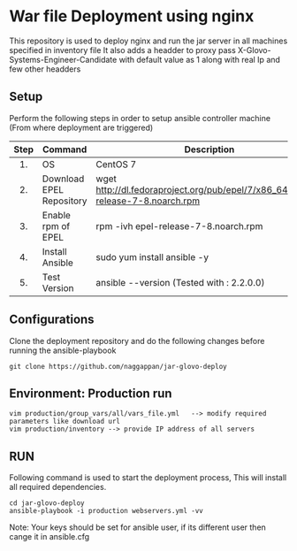 # War file Deployment using nginx

This repository is used to deploy nginx and run the jar server in all machines specified in inventory file
It also adds a headder to proxy pass X-Glovo-Systems-Engineer-Candidate with default value as 1 along with real Ip and few other headders

## Setup
Perform the following steps in order to setup ansible controller machine (From where deployment are triggered)

Step | Command                    | Description
:--: | -------------------------- | ---------------
1.   | OS                         | CentOS 7
2.   | Download EPEL Repository   | wget http://dl.fedoraproject.org/pub/epel/7/x86_64/e/epel-release-7-8.noarch.rpm
3.   | Enable rpm of EPEL         | rpm -ivh epel-release-7-8.noarch.rpm
4.   | Install Ansible            | sudo yum install ansible -y
5.   | Test Version               | ansible --version  (Tested with : 2.2.0.0)

## Configurations
Clone the deployment repository and do the following changes before running the ansible-playbook

    git clone https://github.com/naggappan/jar-glovo-deploy

## Environment: Production run
    
    vim production/group_vars/all/vars_file.yml   --> modify required parameters like download url 
    vim production/inventory --> provide IP address of all servers

## RUN
Following command is used to start the deployment process, This will install all required dependencies.
    
    cd jar-glovo-deploy 
    ansible-playbook -i production webservers.yml -vv 

Note: Your keys should be set for ansible user, if its different user then cange it in ansible.cfg
